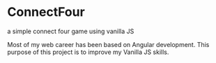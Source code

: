 # ConnectFour
a simple connect four game using vanilla JS

Most of my web career has been based on Angular development.  This purpose of this project is to improve my Vanilla JS skills.
